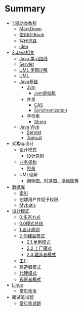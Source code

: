 # Summary

* [1.辅助类教程](README.md)
  * [MarkDown](markdown.md)
  * [使用GitBook](shi-yong-gitbook.md)
  * [写作思路](xie-zuo-si-lu.md)
  * [idea](idea.md)
* [2.Java相关](javaxu-ni-ji.md)
  * [Java 学习路线](javaxu-ni-ji/java-xue-xi-lu-xian.md)
  * [Servlet](javaxu-ni-ji/servlet.md)
  * [UML 类图详解](javaxu-ni-ji/uml-lei-tu-xiang-jie.md)
  * [UML](javaxu-ni-ji/uml.md)
  * [Java基础](javaxu-ni-ji/javaji-chu.md)
    * [Jvm](javaxu-ni-ji/javaji-chu/jvmfang-mian.md)
      * [Jvm虚拟机](javaxu-ni-ji/javaji-chu/jvmxu-ni-ji.md)
    * 并发
      * [CAS](javaxu-ni-ji/javaji-chu/cas.md)
      * [Synchronization](javaxu-ni-ji/javaji-chu/synchronization.md)
    * 字符串
      * [String](javaxu-ni-ji/javaji-chu/string.md)
  * [Java Web](javaxu-ni-ji/java-web.md)
    * [Servlet](javaxu-ni-ji/java-web/servlet.md)
    * [Tomcat](javaxu-ni-ji/java-web/tomcat.md)
* 架构与设计
  * 设计模式
    * [设计原则](she-ji-yuan-ze.md)
  * [业务架构](ye-wu-jia-gou.md)
    * [秒杀](ye-wu-jia-gou/miao-sha.md)
  * UML理解
    * [用例图、时序图、活动图等](yong-li-tu-3001-shi-xu-tu.md)
* [数据库](shu-ju-ku.md)
  * [索引](shu-ju-ku/suo-yin.md)
  * 创建用户并赋予权限
  * [Mybatis](shu-ju-ku/mybatis.md)
* [设计模式](chapter1.md)
  * [0.多态方式](chapter1/0duo-tai-fang-shi.md)
  * [0.0模式总结](chapter1/00.md)
  * [1.设计原则](chapter1/she-ji-yuan-ze.md)
  * [2.创建型模式](chapter1/chuang-jian-xing-mo-shi.md)
    * [2.1.单例模式](chapter1/chuang-jian-xing-mo-shi/1dan-li-mo-shi.md)
    * [2.2.工厂模式](chapter1/chuang-jian-xing-mo-shi/22gong-chang-mo-shi.md)
    * [2.3.建造者模式](chapter1/chuang-jian-xing-mo-shi/23jian-zao-zhe-mo-shi.md)
  * [工厂](chapter1/gong-chang.md)
  * [建造者模式](chapter1/jian-zao-zhe-mo-shi.md)
  * [代理模式](chapter1/dai-li-mo-shi.md)
  * [观察者模式](chapter1/guan-cha-zhe-mo-shi.md)
* [Linux](linux.md)
  * [常见命令](linux/chang-jian-ming-ling.md)
* 面试笔试题
  * [常见笔试题](chang-jian-bi-shi-ti.md)

